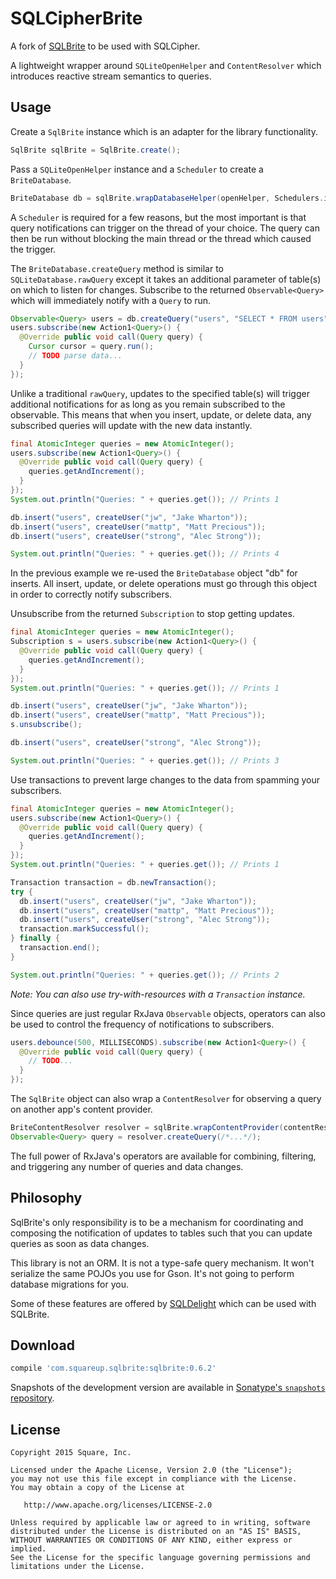 SQLCipherBrite
========

A fork of [SQLBrite][sqlbrite] to be used with SQLCipher.

A lightweight wrapper around `SQLiteOpenHelper` and `ContentResolver` which introduces reactive
stream semantics to queries.



Usage
-----

Create a `SqlBrite` instance which is an adapter for the library functionality.

```java
SqlBrite sqlBrite = SqlBrite.create();
```

Pass a `SQLiteOpenHelper` instance and a `Scheduler` to create a `BriteDatabase`.

```java
BriteDatabase db = sqlBrite.wrapDatabaseHelper(openHelper, Schedulers.io());
```

A `Scheduler` is required for a few reasons, but the most important is that query notifications can
trigger on the thread of your choice. The query can then be run without blocking the main thread or
the thread which caused the trigger.

The `BriteDatabase.createQuery` method is similar to `SQLiteDatabase.rawQuery` except it takes an
additional parameter of table(s) on which to listen for changes. Subscribe to the returned
`Observable<Query>` which will immediately notify with a `Query` to run.

```java
Observable<Query> users = db.createQuery("users", "SELECT * FROM users");
users.subscribe(new Action1<Query>() {
  @Override public void call(Query query) {
    Cursor cursor = query.run();
    // TODO parse data...
  }
});
```

Unlike a traditional `rawQuery`, updates to the specified table(s) will trigger additional
notifications for as long as you remain subscribed to the observable. This means that when you
insert, update, or delete data, any subscribed queries will update with the new data instantly.

```java
final AtomicInteger queries = new AtomicInteger();
users.subscribe(new Action1<Query>() {
  @Override public void call(Query query) {
    queries.getAndIncrement();
  }
});
System.out.println("Queries: " + queries.get()); // Prints 1

db.insert("users", createUser("jw", "Jake Wharton"));
db.insert("users", createUser("mattp", "Matt Precious"));
db.insert("users", createUser("strong", "Alec Strong"));

System.out.println("Queries: " + queries.get()); // Prints 4
```

In the previous example we re-used the `BriteDatabase` object "db" for inserts. All insert, update,
or delete operations must go through this object in order to correctly notify subscribers.

Unsubscribe from the returned `Subscription` to stop getting updates.

```java
final AtomicInteger queries = new AtomicInteger();
Subscription s = users.subscribe(new Action1<Query>() {
  @Override public void call(Query query) {
    queries.getAndIncrement();
  }
});
System.out.println("Queries: " + queries.get()); // Prints 1

db.insert("users", createUser("jw", "Jake Wharton"));
db.insert("users", createUser("mattp", "Matt Precious"));
s.unsubscribe();

db.insert("users", createUser("strong", "Alec Strong"));

System.out.println("Queries: " + queries.get()); // Prints 3
```

Use transactions to prevent large changes to the data from spamming your subscribers.

```java
final AtomicInteger queries = new AtomicInteger();
users.subscribe(new Action1<Query>() {
  @Override public void call(Query query) {
    queries.getAndIncrement();
  }
});
System.out.println("Queries: " + queries.get()); // Prints 1

Transaction transaction = db.newTransaction();
try {
  db.insert("users", createUser("jw", "Jake Wharton"));
  db.insert("users", createUser("mattp", "Matt Precious"));
  db.insert("users", createUser("strong", "Alec Strong"));
  transaction.markSuccessful();
} finally {
  transaction.end();
}

System.out.println("Queries: " + queries.get()); // Prints 2
```
*Note: You can also use try-with-resources with a `Transaction` instance.*

Since queries are just regular RxJava `Observable` objects, operators can also be used to
control the frequency of notifications to subscribers.

```java
users.debounce(500, MILLISECONDS).subscribe(new Action1<Query>() {
  @Override public void call(Query query) {
    // TODO...
  }
});
```

The `SqlBrite` object can also wrap a `ContentResolver` for observing a query on another app's
content provider.

```java
BriteContentResolver resolver = sqlBrite.wrapContentProvider(contentResolver, Schedulers.io());
Observable<Query> query = resolver.createQuery(/*...*/);
```

The full power of RxJava's operators are available for combining, filtering, and triggering any
number of queries and data changes.



Philosophy
----------

SqlBrite's only responsibility is to be a mechanism for coordinating and composing the notification
of updates to tables such that you can update queries as soon as data changes.

This library is not an ORM. It is not a type-safe query mechanism. It won't serialize the same POJOs
you use for Gson. It's not going to perform database migrations for you.

Some of these features are offered by [SQLDelight][sqldelight] which can be used with SQLBrite.



Download
--------

```groovy
compile 'com.squareup.sqlbrite:sqlbrite:0.6.2'
```

Snapshots of the development version are available in [Sonatype's `snapshots` repository][snap].



License
-------

    Copyright 2015 Square, Inc.

    Licensed under the Apache License, Version 2.0 (the "License");
    you may not use this file except in compliance with the License.
    You may obtain a copy of the License at

       http://www.apache.org/licenses/LICENSE-2.0

    Unless required by applicable law or agreed to in writing, software
    distributed under the License is distributed on an "AS IS" BASIS,
    WITHOUT WARRANTIES OR CONDITIONS OF ANY KIND, either express or implied.
    See the License for the specific language governing permissions and
    limitations under the License.





 [snap]: https://oss.sonatype.org/content/repositories/snapshots/
 [sqldelight]: https://github.com/square/sqldelight/
 [sqlbrite]: https://github.com/square/sqlbrite